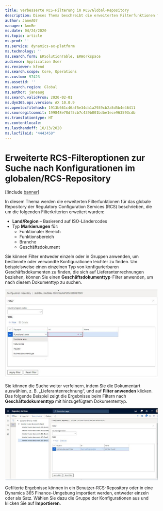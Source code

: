 ```yaml
---
title: Verbesserte RCS-Filterung im RCS/Global-Repository
description: Dieses Thema beschreibt die erweiterten Filterfunktionen für das RCS Global Repository, die durch die zusätzlichen Filter verbessert wurden.
author: JaneA07
manager: AnnBe
ms.date: 04/24/2020
ms.topic: article
ms.prod: ''
ms.service: dynamics-ax-platform
ms.technology: ''
ms.search.form: ERSolutionTable, ERWorkspace
audience: Application User
ms.reviewer: kfend
ms.search.scope: Core, Operations
ms.custom: 97423
ms.assetid: ''
ms.search.region: Global
ms.author: janeaug
ms.search.validFrom: 2020-02-01
ms.dyn365.ops.version: AX 10.0.9
ms.openlocfilehash: 1913b661c46af5e34da1a2939cb2a5d5b4e46411
ms.sourcegitcommit: 199848e78df5cb7c439b001bdbe1ece963593cdb
ms.translationtype: HT
ms.contentlocale: 
ms.lasthandoff: 10/13/2020
ms.locfileid: "4443450"
---
```

# <a name="rcs-enhanced-filtering-options-for-finding-configurations-in-the-rcsglobal-repository"></a>Erweiterte RCS-Filteroptionen zur Suche nach Konfigurationen im globalen/RCS-Repository

[!include [banner](../includes/banner.md)]

In diesem Thema werden die erweiterten Filterfunktionen für das globale Repository der Regulatory Configuration Services (RCS) beschrieben, die um die folgenden Filterkriterien erweitert wurden: 
- **Land/Region** – Basierend auf ISO-Ländercodes  
- Typ **Markierungen** für:
  - Funktionaler Bereich
  - Funktionsbereich
  - Branche 
  - Geschäftsdokument 

Sie können Filter entweder einzeln oder in Gruppen anwenden, um bestimmte oder verwandte Konfigurationen leichter zu finden. Um beispielsweise einen einzelnen Typ von konfigurierbaren Geschäftsdokumenten zu finden, die sich auf Lieferantenrechnungen beziehen, können Sie einen **Geschäftsdokumenttyp**-Filter anwenden, um nach diesem Dokumenttyp zu suchen. 

[![Filterabschnitt für globales Repository](media/rcs-enhanced-filter-section.JPG)](./media/rcs-enhanced-filter-section.JPG) 

Sie können die Suche weiter verfeinern, indem Sie die Dokumentart auswählen, z. B. „Lieferantenrechnung“, und auf **Filter anwenden** klicken. Das folgende Beispiel zeigt die Ergebnisse beim Filtern nach **Geschäftsdokumenttyp** mit hinzugefügtem Dokumententyp. 

[![Angewandter Filter und Import für Geschäftsdokumenttyp](media/rcs-enhanced-filtering-applied.JPG)](./media/rcs-enhanced-filtering-applied.JPG) 

Gefilterte Ergebnisse können in ein Benutzer-RCS-Repository oder in eine Dynamics 365 Finance-Umgebung importiert werden, entweder einzeln oder als Satz. Wählen Sie dazu die Gruppe der Konfigurationen aus und klicken Sie auf **Importieren**.
